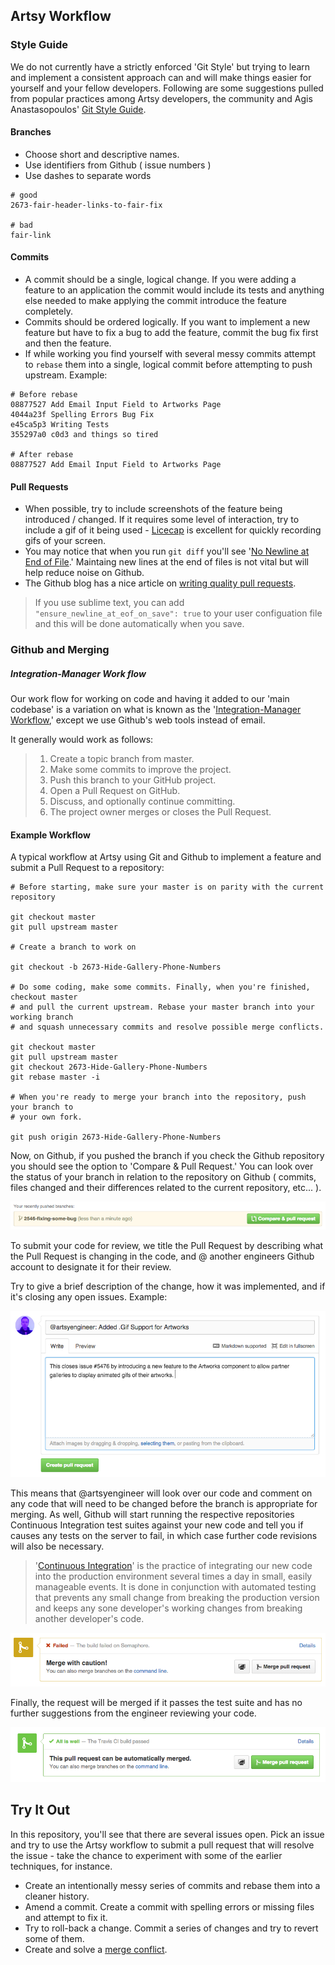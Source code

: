 
## Artsy Workflow

### Style Guide

We do not currently have a strictly enforced 'Git Style' but trying to learn and implement a consistent
approach can and will make things easier for yourself and your fellow developers. Following are some
suggestions pulled from popular practices among Artsy developers, the community and Agis Anastasopoulos' [Git Style Guide](https://github.com/agis-/git-style-guide
).

#### Branches

* Choose short and descriptive names.
* Use identifiers from Github ( issue numbers )
* Use dashes to separate words

````
# good
2673-fair-header-links-to-fair-fix

# bad
fair-link
````

#### Commits

* A commit should be a single, logical change. If you were adding a feature to an
application the commit would include its tests and anything else needed to make applying the commit
introduce the feature completely.
* Commits should be ordered logically. If you want to implement a new feature but have to fix a bug
to add the feature, commit the bug fix first and then the feature.
* If while working you find yourself with several messy commits attempt to ````rebase```` them into
a single, logical commit before attempting to push upstream. Example:
````
# Before rebase
08877527 Add Email Input Field to Artworks Page
4044a23f Spelling Errors Bug Fix
e45ca5p3 Writing Tests
355297a0 c0d3 and things so tired

# After rebase
08877527 Add Email Input Field to Artworks Page
````
#### Pull Requests

* When possible, try to include screenshots of the feature being introduced / changed. If it requires
some level of interaction, try to include a gif of it being used - [Licecap](http://www.cockos.com/licecap/)
is excellent for quickly recording gifs of your screen.
* You may notice that when you run ````git diff```` you'll see '[No Newline at End of File](https://robots.thoughtbot.com/no-newline-at-end-of-file).' Maintaing new lines at the end of files is not vital but will help reduce noise on
Github.
* The Github blog has a nice article on [writing quality pull requests](https://github.com/blog/1943-how-to-write-the-perfect-pull-request).


> If you use sublime text, you can add  ````"ensure_newline_at_eof_on_save": true```` to your user configuation
file and this will be done automatically when you save.

### Github and Merging

##### Integration-Manager Work flow

Our work flow for working on code and having it added to our 'main codebase' is a
variation on what is known as the '[Integration-Manager Workflow](http://git-scm.com/book/en/v2/Distributed-Git-Distributed-Workflows#Integration-Manager-Workflow),' except we use Github's web tools instead of email.

It generally would work as follows:

> 1. Create a topic branch from master.
> 2. Make some commits to improve the project.
> 3. Push this branch to your GitHub project.
> 4. Open a Pull Request on GitHub.
> 5. Discuss, and optionally continue committing.
> 6. The project owner merges or closes the Pull Request.

#### Example Workflow

A typical workflow at Artsy using Git and Github to implement a feature and submit a Pull Request to
a repository:

````
# Before starting, make sure your master is on parity with the current repository

git checkout master
git pull upstream master

# Create a branch to work on

git checkout -b 2673-Hide-Gallery-Phone-Numbers

# Do some coding, make some commits. Finally, when you're finished, checkout master
# and pull the current upstream. Rebase your master branch into your working branch
# and squash unnecessary commits and resolve possible merge conflicts.

git checkout master
git pull upstream master
git checkout 2673-Hide-Gallery-Phone-Numbers
git rebase master -i

# When you're ready to merge your branch into the repository, push your branch to
# your own fork.

git push origin 2673-Hide-Gallery-Phone-Numbers
````

Now, on Github, if you pushed the branch if you check the Github repository
you should see the option to 'Compare & Pull Request.' You can look over the status of your branch in
relation to the repository on Github ( commits, files changed and their differences related to the current
repository, etc... ).

![alt text](images/compare_and_pull_request.png)

To submit your code for review, we title the Pull Request by describing what the Pull Request is
changing in the code, and @ another engineers Github account to designate it for their review.

Try to give a brief description of the change, how it was implemented, and if it's closing any open
issues. Example:

![alt text](images/pr_example.png)

This means that @artsyengineer will look over our code and comment on any code that will need to be changed
before the branch is appropriate for merging. As well, Github will start running the respective
repositories Continuous Integration test suites against your new code and tell you if causes any
tests on the server to fail, in which case further code revisions will also be necessary.

> '[Continuous Integration](http://en.wikipedia.org/wiki/Continuous_integration)' is the practice of integrating our new code into the production environment
several times a day in small, easily manageable events. It is done in conjunction
with automated testing that prevents any small change from breaking the production version and keeps
any sone developer's working changes from breaking another developer's code.

![alt text](images/failed_tests.png)

Finally, the request will be merged if it passes the test suite and has no further suggestions
from the engineer reviewing your code.

![alt text](images/passed_tests.png)

## Try It Out

In this repository, you'll see that there are several issues open. Pick an issue and try to use the
Artsy workflow to submit a pull request that will resolve the issue - take the chance to experiment
with some of the earlier techniques, for instance.

* Create an intentionally messy series of commits and rebase them into a cleaner history.
* Amend a commit. Create a commit with spelling errors or missing files and attempt to fix it.
* Try to roll-back a change. Commit a series of changes and try to revert some of them.
* Create and solve a [merge conflict](http://www.choskim.me/when-do-merge-conflicts-occur-in-git/).
